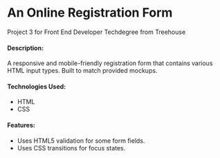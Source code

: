 # An Online Registration Form

Project 3 for Front End Developer Techdegree from Treehouse

#### Description:
A responsive and mobile-friendly registration form that contains various HTML input types.  Built to match provided mockups.


#### Technologies Used:
- HTML
- CSS


#### Features:
-	Uses HTML5 validation for some form fields.
-	Uses CSS transitions for focus states.